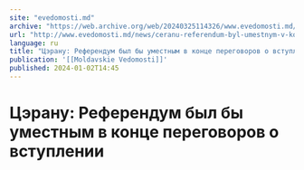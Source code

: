```yaml
---
site: "evedomosti.md"
archive: "https://web.archive.org/web/20240325114326/www.evedomosti.md/news/ceranu-referendum-byl-umestnym-v-konce-peregovorov-o-vstuple"
url: "http://www.evedomosti.md/news/ceranu-referendum-byl-umestnym-v-konce-peregovorov-o-vstuple"
language: ru
title: "Цэрану: Референдум был бы уместным в конце переговоров о вступлении"
publication: '[[Moldavskie Vedomosti]]'
published: 2024-01-02T14:45
---
```


# Цэрану: Референдум был бы уместным в конце переговоров о вступлении

